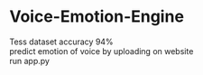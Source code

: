 # Voice-Emotion-Engine

Tess dataset
accuracy 94%<br>
predict emotion of voice by uploading on website<br>
run app.py

